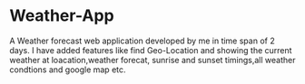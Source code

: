 # Weather-App
A Weather forecast web application developed by me in time span of 2 days. I have added features like find Geo-Location and showing the current weather at loacation,weather forecat, sunrise and sunset timings,all weather condtions and google map etc.
